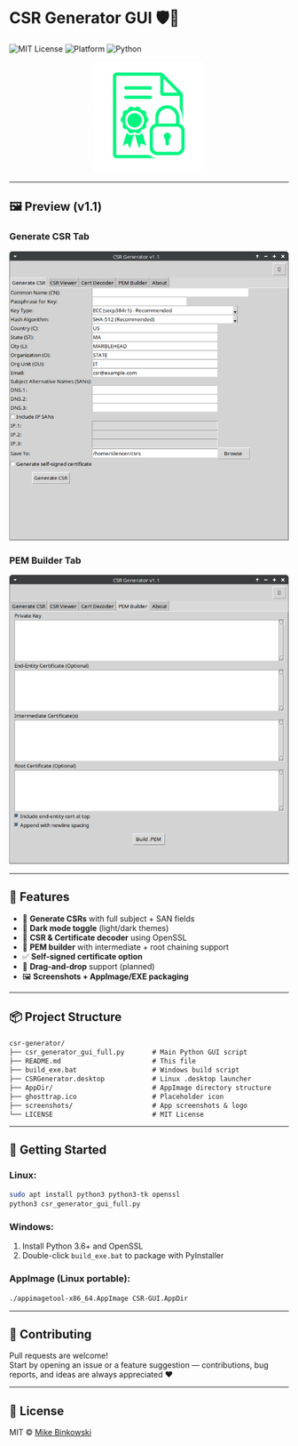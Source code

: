 # CSR Generator GUI 🛡️🔐

![MIT License](https://img.shields.io/badge/license-MIT-green.svg)
![Platform](https://img.shields.io/badge/platform-linux%20%7C%20windows-blue.svg)
![Python](https://img.shields.io/badge/python-3.6%2B-yellow.svg)

<p align="center">
  <img src="screenshots/logo.png" alt="CSR Generator Logo" width="200"/>
</p>

---

## 🖼️ Preview (v1.1)

### Generate CSR Tab  
<img src="screenshots/csr_generator_v1.1_generate_tab.png" alt="Generate CSR Tab" width="700"/>

### PEM Builder Tab  
<img src="screenshots/csr_generator_v1.1_pem_builder_tab.png" alt="PEM Builder Tab" width="700"/>

---

## 🚀 Features

- 🔐 **Generate CSRs** with full subject + SAN fields
- 🌙 **Dark mode toggle** (light/dark themes)
- 🧠 **CSR & Certificate decoder** using OpenSSL
- 🧱 **PEM builder** with intermediate + root chaining support
- ✅ **Self-signed certificate option**
- 🧪 **Drag-and-drop** support (planned)
- 🖼️ **Screenshots + AppImage/EXE packaging**

---

## 📦 Project Structure

```
csr-generator/
├── csr_generator_gui_full.py       # Main Python GUI script
├── README.md                       # This file
├── build_exe.bat                   # Windows build script
├── CSRGenerator.desktop            # Linux .desktop launcher
├── AppDir/                         # AppImage directory structure
├── ghosttrap.ico                   # Placeholder icon
├── screenshots/                    # App screenshots & logo
└── LICENSE                         # MIT License
```

---

## 🔧 Getting Started

### Linux:
```bash
sudo apt install python3 python3-tk openssl
python3 csr_generator_gui_full.py
```

### Windows:
1. Install Python 3.6+ and OpenSSL
2. Double-click `build_exe.bat` to package with PyInstaller

### AppImage (Linux portable):
```bash
./appimagetool-x86_64.AppImage CSR-GUI.AppDir
```

---

## 🙌 Contributing

Pull requests are welcome!  
Start by opening an issue or a feature suggestion — contributions, bug reports, and ideas are always appreciated ❤️

---

## 📄 License

MIT © [Mike Binkowski](https://github.com/th3r3isnospoon)
